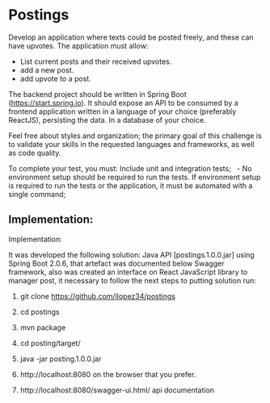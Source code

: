 # Postings

Develop an application where texts could be posted freely, and these can have upvotes.
The application must allow:

- List current posts and their received upvotes.
- add a new post.
- add upvote to a post.

The backend project should be written in Spring Boot (https://start.spring.io). It should expose an API to be consumed by a frontend application written in a language of your choice (preferably ReactJS), persisting the data. In a database of your choice.

Feel free about styles and organization; the primary goal of this challenge is to validate your skills in the requested languages ​​and frameworks, as well as code quality.

To complete your test, you must:
Include unit and integration tests;
  - No environment setup should be required to run the tests. If environment setup is required to run the tests or the application, it must be automated with a single command;

## Implementation: 


Implementation:

It was developed the following solution:
Java API [postings.1.0.0.jar] using Spring Boot 2.0.6, that artefact was documented below Swagger framework, also was created an interface on React JavaScript library to manager post, it necessary to follow the next steps to putting solution run:

1. git clone https://github.com/jlopez34/postings

2. cd postings

3. mvn package

5. cd posting/target/

6. java -jar posting.1.0.0.jar

7. http://localhost:8080 on the browser that you prefer.

8. http://localhost:8080/swagger-ui.html/ api documentation
